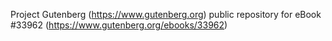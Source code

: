 Project Gutenberg (https://www.gutenberg.org) public repository for eBook #33962 (https://www.gutenberg.org/ebooks/33962)
